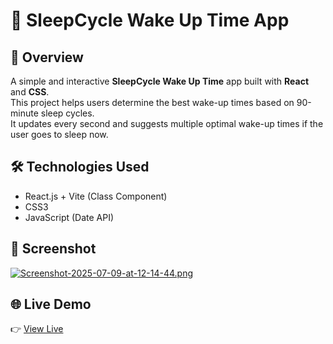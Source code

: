 # 🛌 SleepCycle Wake Up Time App

## 🔎 Overview  
A simple and interactive **SleepCycle Wake Up Time** app built with **React** and **CSS**.  
This project helps users determine the best wake-up times based on 90-minute sleep cycles.  
It updates every second and suggests multiple optimal wake-up times if the user goes to sleep now.

## 🛠 Technologies Used  
- React.js + Vite (Class Component)  
- CSS3  
- JavaScript (Date API)  

## 📸 Screenshot  
[![Screenshot-2025-07-09-at-12-14-44.png](https://i.postimg.cc/3wXVbRR6/Screenshot-2025-07-09-at-12-14-44.png)](https://postimg.cc/5HtsXf8q)

## 🌐 Live Demo  
👉 <a href="https://sleepsycle.netlify.app" target="_blank">View Live</a>

